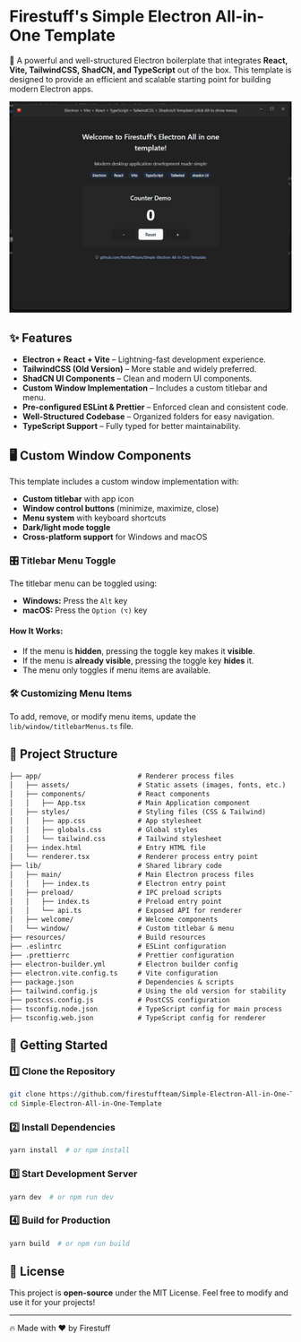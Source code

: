 # Firestuff's Simple Electron All-in-One Template

🚀 A powerful and well-structured Electron boilerplate that integrates **React, Vite, TailwindCSS, ShadCN, and TypeScript** out of the box. This template is designed to provide an efficient and scalable starting point for building modern Electron apps.

![Preview](app/assets/preview.png)

## ✨ Features

- **Electron + React + Vite** – Lightning-fast development experience.
- **TailwindCSS (Old Version)** – More stable and widely preferred.
- **ShadCN UI Components** – Clean and modern UI components.
- **Custom Window Implementation** – Includes a custom titlebar and menu.
- **Pre-configured ESLint & Prettier** – Enforced clean and consistent code.
- **Well-Structured Codebase** – Organized folders for easy navigation.
- **TypeScript Support** – Fully typed for better maintainability.

## 🖥️ Custom Window Components

This template includes a custom window implementation with:

- **Custom titlebar** with app icon
- **Window control buttons** (minimize, maximize, close)
- **Menu system** with keyboard shortcuts
- **Dark/light mode toggle**
- **Cross-platform support** for Windows and macOS

### 🎛️ Titlebar Menu Toggle

The titlebar menu can be toggled using:

- **Windows:** Press the `Alt` key
- **macOS:** Press the `Option (⌥)` key

#### How It Works:
- If the menu is **hidden**, pressing the toggle key makes it **visible**.
- If the menu is **already visible**, pressing the toggle key **hides** it.
- The menu only toggles if menu items are available.

### 🛠️ Customizing Menu Items

To add, remove, or modify menu items, update the `lib/window/titlebarMenus.ts` file.

## 📁 Project Structure

```
├── app/                        # Renderer process files
│   ├── assets/                 # Static assets (images, fonts, etc.)
│   ├── components/             # React components
│   │   ├── App.tsx             # Main Application component
│   ├── styles/                 # Styling files (CSS & Tailwind)
│   │   ├── app.css             # App stylesheet
│   │   ├── globals.css         # Global styles
│   │   └── tailwind.css        # Tailwind stylesheet
│   ├── index.html              # Entry HTML file
│   └── renderer.tsx            # Renderer process entry point
├── lib/                        # Shared library code
│   ├── main/                   # Main Electron process files
│   │   ├── index.ts            # Electron entry point
│   ├── preload/                # IPC preload scripts
│   │   ├── index.ts            # Preload entry point
│   │   └── api.ts              # Exposed API for renderer
│   ├── welcome/                # Welcome components
│   └── window/                 # Custom titlebar & menu
├── resources/                  # Build resources
├── .eslintrc                   # ESLint configuration
├── .prettierrc                 # Prettier configuration
├── electron-builder.yml        # Electron builder config
├── electron.vite.config.ts     # Vite configuration
├── package.json                # Dependencies & scripts
├── tailwind.config.js          # Using the old version for stability
├── postcss.config.js           # PostCSS configuration
├── tsconfig.node.json          # TypeScript config for main process
├── tsconfig.web.json           # TypeScript config for renderer
```

## 🚀 Getting Started

### 1️⃣ Clone the Repository
```sh
git clone https://github.com/firestuffteam/Simple-Electron-All-in-One-Template.git
cd Simple-Electron-All-in-One-Template
```

### 2️⃣ Install Dependencies
```sh
yarn install  # or npm install
```

### 3️⃣ Start Development Server
```sh
yarn dev  # or npm run dev
```

### 4️⃣ Build for Production
```sh
yarn build  # or npm run build
```

## 📜 License
This project is **open-source** under the MIT License. Feel free to modify and use it for your projects!

---

🔥 Made with ❤️ by Firestuff
